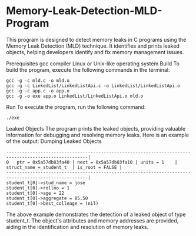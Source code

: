# Memory-Leak-Detection-MLD-Program

This program is designed to detect memory leaks in C programs using the Memory Leak Detection (MLD) technique. It identifies and prints leaked objects, helping developers identify and fix memory management issues.

Prerequisites
gcc compiler
Linux or Unix-like operating system
Build
To build the program, execute the following commands in the terminal:

```
gcc -g -c mld.c -o mld.o
gcc -g -c LinkedList/LinkedListApi.c -o LinkedList/LinkedListApi.o
gcc -g -c app.c -o app.o
gcc -g -o exe app.o LinkedList/LinkedListApi.o mld.o
```

Run
To execute the program, run the following command:
```
./exe
```

Leaked Objects
The program prints the leaked objects, providing valuable information for debugging and resolving memory leaks. Here is an example of the output:
Dumping Leaked Objects

```
-----------------------------------------------------------------------------------------------------|
0   ptr = 0x5a57db83fa40 | next = 0x5a57db83fa10 | units = 1    | struct_name = student_t  | is_root = FALSE |
-----------------------------------------------------------------------------------------------------|
student_t[0]->stud_name = jose
student_t[0]->rollno = 1
student_t[0]->age = 22
student_t[0]->aggregate = 85.50
student_t[0]->best_colleage = (nil)
```

The above example demonstrates the detection of a leaked object of type student_t. The object's attributes and memory addresses are provided, aiding in the identification and resolution of memory leaks.

